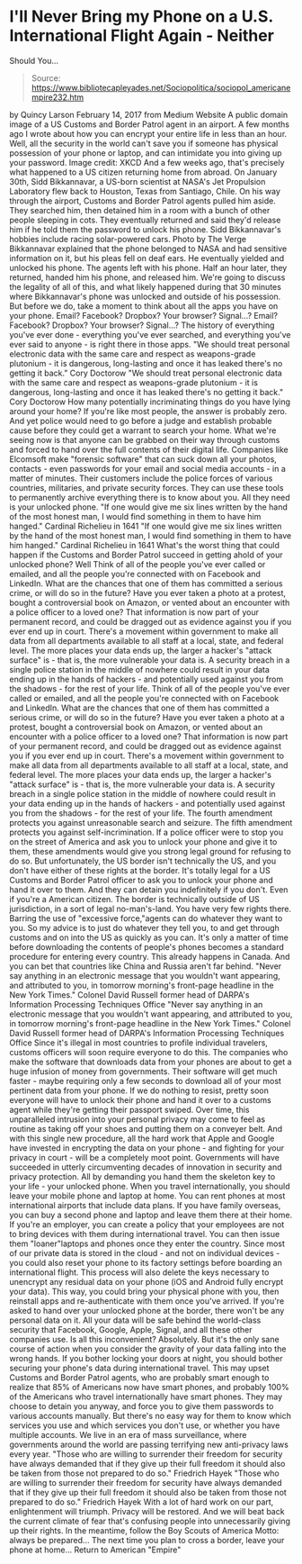 # I'll Never Bring my Phone on a U.S. International Flight Again - Neither 
Should You...

> Source: https://www.bibliotecapleyades.net/Sociopolitica/sociopol_americanempire232.htm

by Quincy Larson February 14, 2017
from Medium Website
A public domain image of a
US Customs and Border Patrol agent in an airport.
A few months ago I wrote about how you can encrypt your entire life in less than an hour.
Well, all the security in the world can't save you if someone has physical possession of your phone or laptop, and can intimidate you into giving up your password.
Image credit: XKCD
And a few weeks ago, that's precisely what happened to a US citizen returning home from abroad.
On January 30th, Sidd Bikkannavar, a US-born scientist at NASA's Jet Propulsion Laboratory flew back to Houston, Texas from Santiago, Chile.
On his way through the airport, Customs and Border Patrol agents pulled him aside. They searched him, then detained him in a room with a bunch of other people sleeping in cots.
They eventually returned and said they'd release him if he told them the password to unlock his phone.
Sidd Bikkannavar's hobbies
include racing solar-powered cars.
Photo by The Verge
Bikkannavar explained that the phone belonged to NASA and had sensitive information on it, but his pleas fell on deaf ears.
He eventually yielded and unlocked his phone. The agents left with his phone. Half an hour later, they returned, handed him his phone, and released him.
We're going to discuss the legality of all of this, and what likely happened during that 30 minutes where Bikkannavar's phone was unlocked and outside of his possession.
But before we do, take a moment to think about all the apps you have on your phone.
Email? Facebook? Dropbox? Your browser? Signal...?
Email?
Facebook?
Dropbox?
Your browser?
Signal...?
The history of everything you've ever done - everything you've ever searched, and everything you've ever said to anyone - is right there in those apps.
"We should treat personal electronic data with the same care and respect as weapons-grade plutonium - it is dangerous, long-lasting and once it has leaked there's no getting it back." Cory Doctorow
"We should treat personal electronic data with the same care and respect as weapons-grade plutonium - it is dangerous, long-lasting and once it has leaked there's no getting it back."
Cory Doctorow
How many potentially incriminating things do you have lying around your home?
If you're like most people, the answer is probably zero. And yet police would need to go before a judge and establish probable cause before they could get a warrant to search your home.
What we're seeing now is that anyone can be grabbed on their way through customs and forced to hand over the full contents of their digital life.
Companies like Elcomsoft make "forensic software" that can suck down all your photos, contacts - even passwords for your email and social media accounts - in a matter of minutes. Their customers include the police forces of various countries, militaries, and private security forces.
They can use these tools to permanently archive everything there is to know about you.
All they need is your unlocked phone.
"If one would give me six lines written by the hand of the most honest man, I would find something in them to have him hanged." Cardinal Richelieu in 1641
"If one would give me six lines written by the hand of the most honest man, I would find something in them to have him hanged."
Cardinal Richelieu
in 1641
What's the worst thing that could happen if the Customs and Border Patrol succeed in getting ahold of your unlocked phone? Well
Think of all of the people you've ever called or emailed, and all the people you're connected with on Facebook and LinkedIn. What are the chances that one of them has committed a serious crime, or will do so in the future? Have you ever taken a photo at a protest, bought a controversial book on Amazon, or vented about an encounter with a police officer to a loved one? That information is now part of your permanent record, and could be dragged out as evidence against you if you ever end up in court. There's a movement within government to make all data from all departments available to all staff at a local, state, and federal level. The more places your data ends up, the larger a hacker's "attack surface" is - that is, the more vulnerable your data is. A security breach in a single police station in the middle of nowhere could result in your data ending up in the hands of hackers - and potentially used against you from the shadows - for the rest of your life.
Think of all of the people you've ever called or emailed, and all the people you're connected with on Facebook and LinkedIn. What are the chances that one of them has committed a serious crime, or will do so in the future?
Have you ever taken a photo at a protest, bought a controversial book on Amazon, or vented about an encounter with a police officer to a loved one?
That information is now part of your permanent record, and could be dragged out as evidence against you if you ever end up in court.
There's a movement within government to make all data from all departments available to all staff at a local, state, and federal level.
The more places your data ends up, the larger a hacker's "attack surface" is - that is, the more vulnerable your data is.
A security breach in a single police station in the middle of nowhere could result in your data ending up in the hands of hackers - and potentially used against you from the shadows - for the rest of your life.
The fourth amendment protects you against unreasonable search and seizure.
The fifth amendment protects you against self-incrimination.
If a police officer were to stop you on the street of America and ask you to unlock your phone and give it to them, these amendments would give you strong legal ground for refusing to do so.
But unfortunately, the US border isn't technically the US, and you don't have either of these rights at the border.
It's totally legal for a US Customs and Border Patrol officer to ask you to unlock your phone and hand it over to them. And they can detain you indefinitely if you don't. Even if you're a American citizen.
The border is technically outside of US jurisdiction, in a sort of legal no-man's-land. You have very few rights there. Barring the use of "excessive force,"agents can do whatever they want to you.
So my advice is to just do whatever they tell you, to and get through customs and on into the US as quickly as you can.
It's only a matter of time before downloading the contents of people's phones becomes a standard procedure for entering every country. This already happens in Canada.
And you can bet that countries like China and Russia aren't far behind.
"Never say anything in an electronic message that you wouldn't want appearing, and attributed to you, in tomorrow morning's front-page headline in the New York Times." Colonel David Russell former head of DARPA's Information Processing Techniques Office
"Never say anything in an electronic message that you wouldn't want appearing, and attributed to you, in tomorrow morning's front-page headline in the New York Times."
Colonel David Russell
former head of DARPA's Information Processing Techniques Office
Since it's illegal in most countries to profile individual travelers, customs officers will soon require everyone to do this.
The companies who make the software that downloads data from your phones are about to get a huge infusion of money from governments. Their software will get much faster - maybe requiring only a few seconds to download all of your most pertinent data from your phone.
If we do nothing to resist, pretty soon everyone will have to unlock their phone and hand it over to a customs agent while they're getting their passport swiped.
Over time, this unparalleled intrusion into your personal privacy may come to feel as routine as taking off your shoes and putting them on a conveyer belt.
And with this single new procedure, all the hard work that Apple and Google have invested in encrypting the data on your phone - and fighting for your privacy in court - will be a completely moot point.
Governments will have succeeded in utterly circumventing decades of innovation in security and privacy protection. All by demanding you hand them the skeleton key to your life - your unlocked phone.
When you travel internationally, you should leave your mobile phone and laptop at home. You can rent phones at most international airports that include data plans.
If you have family overseas, you can buy a second phone and laptop and leave them there at their home.
If you're an employer, you can create a policy that your employees are not to bring devices with them during international travel. You can then issue them "loaner"laptops and phones once they enter the country.
Since most of our private data is stored in the cloud - and not on individual devices - you could also reset your phone to its factory settings before boarding an international flight. This process will also delete the keys necessary to unencrypt any residual data on your phone (iOS and Android fully encrypt your data).
This way, you could bring your physical phone with you, then reinstall apps and re-authenticate with them once you've arrived. If you're asked to hand over your unlocked phone at the border, there won't be any personal data on it.
All your data will be safe behind the world-class security that Facebook, Google, Apple, Signal, and all these other companies use.
Is all this inconvenient? Absolutely. But it's the only sane course of action when you consider the gravity of your data falling into the wrong hands.
If you bother locking your doors at night, you should bother securing your phone's data during international travel.
This may upset Customs and Border Patrol agents, who are probably smart enough to realize that 85% of Americans now have smart phones, and probably 100% of the Americans who travel internationally have smart phones. They may choose to detain you anyway, and force you to give them passwords to various accounts manually.
But there's no easy way for them to know which services you use and which services you don't use, or whether you have multiple accounts.
We live in an era of mass surveillance, where governments around the world are passing terrifying new anti-privacy laws every year.
"Those who are willing to surrender their freedom for security have always demanded that if they give up their full freedom it should also be taken from those not prepared to do so." Friedrich Hayek
"Those who are willing to surrender their freedom for security have always demanded that if they give up their full freedom it should also be taken from those not prepared to do so."
Friedrich Hayek
With a lot of hard work on our part, enlightenment will triumph. Privacy will be restored. And we will beat back the current climate of fear that's confusing people into unnecessarily giving up their rights.
In the meantime, follow the Boy Scouts of America Motto:
always be prepared...
The next time you plan to cross a border, leave your phone at home...
Return to American "Empire"
